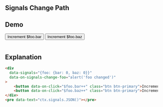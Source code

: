 ## Signals Change Path

## Demo

<div data-signals="{foo: {bar: 0, baz: 0}}" data-on-signals-change-foo="alert('foo changed')">
  <div class="flex flex-col md:flex-row gap-4">
    <button data-on-click="$foo.bar++" class="btn btn-primary">
      Increment $foo.bar
    </button>
    <button data-on-click="$foo.baz++" class="btn btn-primary">
      Increment $foo.baz
    </button>
  </div>
  <pre data-text="ctx.signals.JSON()"></pre>
</div>

## Explanation

```html
<div
  data-signals="{foo: {bar: 0, baz: 0}}"
  data-on-signals-change-foo="alert('foo changed')"
>
    <button data-on-click="$foo.bar++" class="btn btn-primary">Increment $foo.bar</button>
    <button data-on-click="$foo.baz++" class="btn btn-primary">Increment $foo.baz</button>
</div>
<pre data-text="ctx.signals.JSON()"></pre>
```